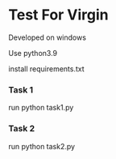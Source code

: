 
# Test For Virgin

Developed on windows

Use python3.9

install requirements.txt

### Task 1

run python task1.py

### Task 2

run python task2.py